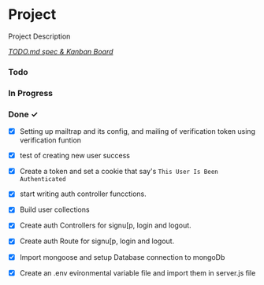 # Project

Project Description

<em>[TODO.md spec & Kanban Board](https://bit.ly/3fCwKfM)</em>

### Todo


### In Progress


### Done ✓

- [x] Setting up mailtrap and its config, and mailing of verification token using verification funtion  
- [x] test of creating new user success  
- [x] Create a token and set a cookie that say's `This User Is Been Authenticated`  
- [x] start writing auth controller funcctions.  
- [x] Build user collections  
- [x] Create auth Controllers for signu[p, login and logout.  
- [x] Create auth Route for signu[p, login and logout.  
- [x] Import mongoose and  setup Database connection to mongoDb  
- [x] Create an .env evironmental variable file and import them in server.js file  

